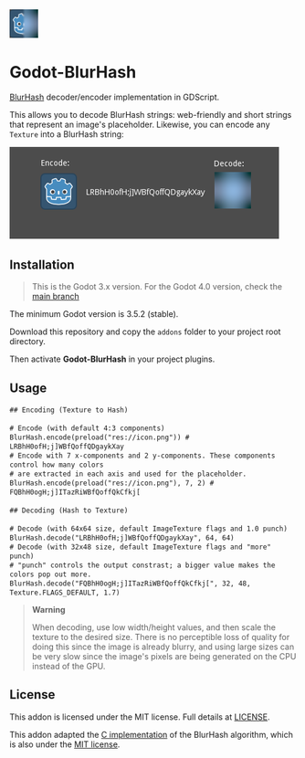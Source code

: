 <img src="icon.png" width=10%>

# Godot-BlurHash
[BlurHash](https://blurha.sh/) decoder/encoder implementation in GDScript.

This allows you to decode BlurHash strings: web-friendly and short strings that represent an image's placeholder. Likewise, you can encode any `Texture` into a BlurHash string:

![](screenshots/blurhash.png)

## Installation

> This is the Godot 3.x version. For the Godot 4.0 version, check the [main branch](https://github.com/rsubtil/godot-blurhash/tree/main)

The minimum Godot version is 3.5.2 (stable).

Download this repository and copy the `addons` folder to your project root directory.

Then activate **Godot-BlurHash** in your project plugins.

## Usage

```gdscript
## Encoding (Texture to Hash)

# Encode (with default 4:3 components)
BlurHash.encode(preload("res://icon.png")) # LRBhH0ofH;j]WBfQoffQDgaykXay
# Encode with 7 x-components and 2 y-components. These components control how many colors
# are extracted in each axis and used for the placeholder.
BlurHash.encode(preload("res://icon.png"), 7, 2) # FQBhH0ogH;j]ITazRiWBfQoffQkCfkj[

## Decoding (Hash to Texture)

# Decode (with 64x64 size, default ImageTexture flags and 1.0 punch)
BlurHash.decode("LRBhH0ofH;j]WBfQoffQDgaykXay", 64, 64)
# Decode (with 32x48 size, default ImageTexture flags and "more" punch)
# "punch" controls the output constrast; a bigger value makes the colors pop out more.
BlurHash.decode("FQBhH0ogH;j]ITazRiWBfQoffQkCfkj[", 32, 48, Texture.FLAGS_DEFAULT, 1.7)
```

> **Warning**
>
> When decoding, use low width/height values, and then scale the texture to the desired size. There is no perceptible loss of quality for doing this since the image is already blurry, and using large sizes can be very slow since the image's pixels are being generated on the CPU instead of the GPU.

## License

This addon is licensed under the MIT license. Full details at [LICENSE](LICENSE).

This addon adapted the [C implementation](https://github.com/woltapp/blurhash/tree/master/C) of the BlurHash algorithm, which is also under the [MIT license](https://github.com/woltapp/blurhash/blob/master/License.md).